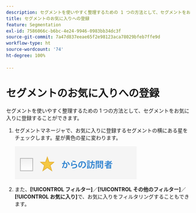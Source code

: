 ```yaml
---
description: セグメントを使いやすく整理するための 1 つの方法として、セグメントをお気に入りに登録することができます。
title: セグメントのお気に入りへの登録
feature: Segmentation
exl-id: 7586066c-b6bc-4e24-9946-0983bb34dc3f
source-git-commit: 7a47d837eeae65f2e98123aca78029bfeb7ffe9d
workflow-type: ht
source-wordcount: '74'
ht-degree: 100%

---
```


# セグメントのお気に入りへの登録

セグメントを使いやすく整理するための 1 つの方法として、セグメントをお気に入りに登録することができます。

1. セグメントマネージャで、お気に入りに登録するセグメントの横にある星をチェックします。星が黄色の星に変わります。

   ![](assets/favorites.png)

1. また、**[!UICONTROL フィルター]**／**[!UICONTROL その他のフィルター]**／**[!UICONTROL お気に入り]**&#x200B;で、お気に入りをフィルタリングすることもできます。
